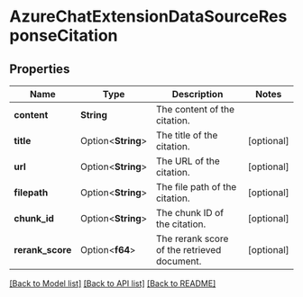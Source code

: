 # AzureChatExtensionDataSourceResponseCitation

## Properties

Name | Type | Description | Notes
------------ | ------------- | ------------- | -------------
**content** | **String** | The content of the citation. | 
**title** | Option<**String**> | The title of the citation. | [optional]
**url** | Option<**String**> | The URL of the citation. | [optional]
**filepath** | Option<**String**> | The file path of the citation. | [optional]
**chunk_id** | Option<**String**> | The chunk ID of the citation. | [optional]
**rerank_score** | Option<**f64**> | The rerank score of the retrieved document. | [optional]

[[Back to Model list]](../README.md#documentation-for-models) [[Back to API list]](../README.md#documentation-for-api-endpoints) [[Back to README]](../README.md)


